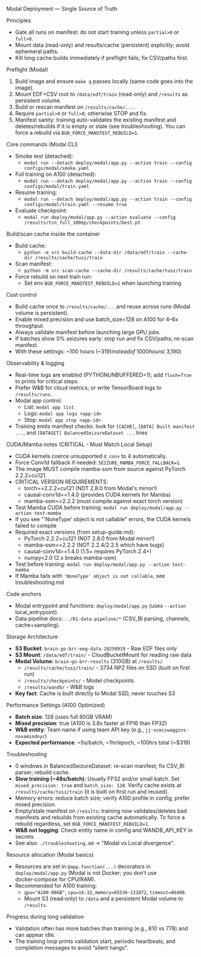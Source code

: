 Modal Deployment — Single Source of Truth

Principles
- Gate all runs on manifest: do not start training unless `partial>0` or `full>0`.
- Mount data (read-only) and results/cache (persistent) explicitly; avoid ephemeral paths.
- Kill long cache builds immediately if preflight fails; fix CSV/paths first.

Preflight (Modal)
1) Build image and ensure `make q` passes locally (same code goes into the image).
2) Mount EDF+CSV root to `/data/edf/train` (read-only) and `/results` as persistent volume.
3) Build or rescan manifest on `/results/cache/...`.
4) Require `partial>0` or `full>0`; otherwise STOP and fix.
5) Manifest sanity: training auto-validates the existing manifest and deletes/rebuilds if it is empty or stale (see troubleshooting). You can force a rebuild via `BGB_FORCE_MANIFEST_REBUILD=1`.

Core commands (Modal CLI)
- Smoke test (detached):
  - `modal run --detach deploy/modal/app.py --action train --config configs/modal/smoke.yaml`
- Full training on A100 (detached):
  - `modal run --detach deploy/modal/app.py --action train --config configs/modal/train.yaml`
- Resume training:
  - `modal run --detach deploy/modal/app.py --action train --config configs/modal/train.yaml --resume true`
- Evaluate checkpoint:
  - `modal run deploy/modal/app.py --action evaluate --config /results/tcn_full_100ep/checkpoints/best.pt`

Build/scan cache inside the container
- Build cache:
  - `python -m src build-cache --data-dir /data/edf/train --cache-dir /results/cache/tusz/train`
- Scan manifest:
  - `python -m src scan-cache --cache-dir /results/cache/tusz/train`
 - Force rebuild on next train run:
   - Set env `BGB_FORCE_MANIFEST_REBUILD=1` when launching training

Cost control
- Build cache once to `/results/cache/...` and reuse across runs (Modal volume is persistent).
- Enable mixed precision and use batch_size=128 on A100 for 4–6x throughput.
- Always validate manifest before launching large GPU jobs.
- If batches show 0% seizures early: stop run and fix CSV/paths; re-scan manifest.
- With these settings: ~100 hours (~$319) instead of ~1000 hours (~$3,190)

Observability & logging
- Real-time logs are enabled (PYTHONUNBUFFERED=1); add `flush=True` to prints for critical steps.
- Prefer W&B for cloud metrics; or write TensorBoard logs to `/results/runs`.
- Modal app control:
  - List: `modal app list`
  - Logs: `modal app logs <app-id>`
  - Stop: `modal app stop <app-id>`
 - Training emits manifest checks: look for `[CACHE]`, `[DATA] Built manifest ...`, and `[DATASET] BalancedSeizureDataset ...` lines

CUDA/Mamba notes (CRITICAL - Must Match Local Setup)
- CUDA kernels coerce unsupported `d_conv` to 4 automatically.
- Force Conv1d fallback if needed: `SEIZURE_MAMBA_FORCE_FALLBACK=1`.
- The image MUST compile mamba-ssm from source against PyTorch 2.2.2+cu121.
- CRITICAL VERSION REQUIREMENTS:
  - torch==2.2.2+cu121 (NOT 2.8.0 from Modal's mirror!)
  - causal-conv1d==1.4.0 (provides CUDA kernels for Mamba)
  - mamba-ssm==2.2.2 (must compile against exact torch version)
- Test Mamba CUDA before training: `modal run deploy/modal/app.py --action test-mamba`
- If you see "'NoneType' object is not callable" errors, the CUDA kernels failed to compile
- Required exact versions (from setup-guide.md):
  - PyTorch 2.2.2+cu121 (NOT 2.8.0 from Modal mirror!)
  - mamba-ssm==2.2.2 (NOT 2.2.4/2.2.5 which have bugs)
  - causal-conv1d==1.4.0 (1.5+ requires PyTorch 2.4+)
  - numpy<2.0 (2.x breaks mamba-ssm)
- Test before training: `modal run deploy/modal/app.py --action test-mamba`
- If Mamba fails with `'NoneType' object is not callable`, see troubleshooting.md

Code anchors
- Modal entrypoint and functions: `deploy/modal/app.py` (uses `--action` local_entrypoint).
- Data pipeline docs: `../01-data-pipeline/*` (CSV_BI parsing, channels, cache+sampling).

Storage Architecture
- **S3 Bucket**: `brain-go-brr-eeg-data-20250919` - Raw EDF files only
- **S3 Mount**: `/data/edf/train/` - CloudBucketMount for reading raw data
- **Modal Volume**: `brain-go-brr-results` (310GB) at `/results/`
  - `/results/cache/tusz/train/` - 3734 NPZ files on SSD (built on first run)
  - `/results/checkpoints/` - Model checkpoints
  - `/results/wandb/` - W&B logs
- **Key fact**: Cache is built directly to Modal SSD, never touches S3

Performance Settings (A100 Optimized)
- **Batch size**: 128 (uses full 80GB VRAM)
- **Mixed precision**: true (A100 is 3.8x faster at FP16 than FP32)
- **W&B entity**: Team name if using team API key (e.g., `jj-vcmcswaggins-novamindnyc`)
- **Expected performance**: ~5s/batch, ~1hr/epoch, ~100hrs total (~$319)

Troubleshooting
- 0 windows in BalancedSeizureDataset: re-scan manifest; fix CSV_BI parser; rebuild cache.
- **Slow training (~48s/batch)**: Usually FP32 and/or small batch. Set `mixed_precision: true` and `batch_size: 128`. Verify cache exists at `/results/cache/tusz/train` (it is built on first run and reused).
- Memory errors: reduce batch size; verify A100 profile in config; prefer mixed precision.
- Empty/stale manifest on `/results`: training now validates/deletes bad manifests and rebuilds from existing cache automatically. To force a rebuild regardless, set `BGB_FORCE_MANIFEST_REBUILD=1`.
- **W&B not logging**: Check entity name in config and WANDB_API_KEY in secrets
 - See also: `./troubleshooting.md` → "Modal vs Local divergence".

Resource allocation (Modal basics)
- Resources are set in `@app.function(...)` decorators in `deploy/modal/app.py` (Modal is not Docker; you don’t use docker‑compose for CPU/RAM).
- Recommended for A100 training:
  - `gpu="A100-80GB"`, `cpu=16-32`, `memory=65536-131072`, `timeout=86400`.
  - Mount S3 (read‑only) to `/data` and a persistent Modal volume to `/results`.

Progress during long validation
- Validation often has more batches than training (e.g., 810 vs 778) and can appear idle.
- The training loop prints validation start, periodic heartbeats, and completion messages to avoid “silent hangs”.
